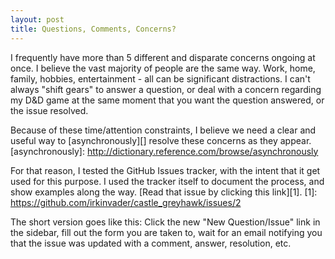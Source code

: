 ```yaml
---
layout: post
title: Questions, Comments, Concerns?
---
```


I frequently have more than 5 different and disparate concerns ongoing at once.
I believe the vast majority of people are the same way. Work, home, family,
hobbies, entertainment - all can be significant distractions. I can't always
"shift gears" to answer a question, or deal with a concern regarding my D&D
game at the same moment that you want the question answered, or the issue
resolved.

Because of these time/attention constraints, I believe we need a clear and
useful way to [asynchronously][] resolve these concerns as they appear.
  [asynchronously]: http://dictionary.reference.com/browse/asynchronously
  
<!-- more -->

For that reason, I tested the GitHub Issues tracker, with the intent that it get
used for this purpose. I used the tracker itself to document the process, and
show examples along the way. [Read that issue by clicking this link][1].
  [1]: https://github.com/irkinvader/castle_greyhawk/issues/2

The short version goes like this: Click the new "New Question/Issue" link in the
sidebar, fill out the form you are taken to, wait for an email notifying you
that the issue was updated with a comment, answer, resolution, etc.
